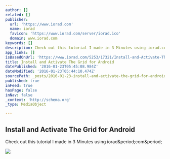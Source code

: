 ```yaml
---
author: []
related: []
publisher:
  url: 'https://www.iorad.com'
  name: iorad
  favicon: 'https://www.iorad.com/server/iorad.ico'
  domain: www.iorad.com
keywords: []
description: Check out this tutorial I made in 3 Minutes using iorad.com.
app_links: []
isBasedOnUrl: 'https://www.iorad.com/5253/17321/Install-and-Activate-The-Grid-for-Android#viewsteps'
title: Install and Activate The Grid for Android
datePublished: '2016-01-23T05:45:08.984Z'
dateModified: '2016-01-23T05:44:10.474Z'
sourcePath: _posts/2016-01-23-install-and-activate-the-grid-for-android.md
published: true
inFeed: true
hasPage: false
inNav: false
_context: 'http://schema.org'
_type: MediaObject

---
```

<article style=""><h1>Install and Activate The Grid for Android</h1><p>Check out this tutorial I made in 3 Minutes using iorad&amp;period;com&amp;period;</p><img src="http://www.iorad.com/capture/tutorials/5253/17321/cover.png?1453527671000" /></article>